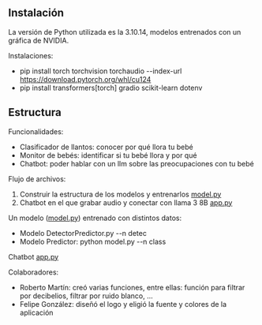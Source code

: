 ## Instalación
La versión de Python utilizada es la 3.10.14, modelos entrenados con un gráfica de NVIDIA.

Instalaciones:
- pip install torch torchvision torchaudio --index-url https://download.pytorch.org/whl/cu124
- pip install transformers[torch] gradio scikit-learn dotenv

## Estructura
Funcionalidades:
- Clasificador de llantos: conocer por qué llora tu bebé
- Monitor de bebés: identificar si tu bebé llora y por qué
- Chatbot: poder hablar con un llm sobre las preocupaciones con tu bebé

Flujo de archivos:
1. Construir la estructura de los modelos y entrenarlos [model.py](model.py)
2. Chatbot en el que grabar audio y conectar con llama 3 8B [app.py](app.py)

Un modelo ([model.py](model.py)) entrenado con distintos datos:
- Modelo DetectorPredictor.py --n detec
- Modelo Predictor: python model.py --n class

Chatbot [app.py](app.py)

Colaboradores:
- Roberto Martín: creó varias funciones, entre ellas: función para filtrar por decibelios, filtrar por ruido blanco, ...
- Felipe González: diseñó el logo y eligió la fuente y colores de la aplicación

